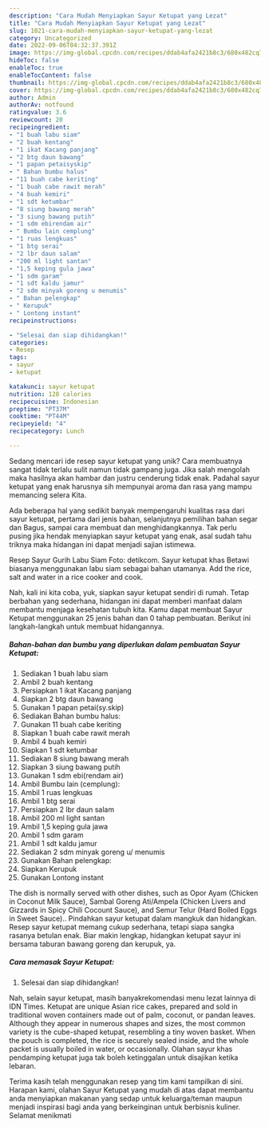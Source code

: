 ```yaml
---
description: "Cara Mudah Menyiapkan Sayur Ketupat yang Lezat"
title: "Cara Mudah Menyiapkan Sayur Ketupat yang Lezat"
slug: 1021-cara-mudah-menyiapkan-sayur-ketupat-yang-lezat
category: Uncategorized
date: 2022-09-06T04:32:37.391Z
image: https://img-global.cpcdn.com/recipes/ddab4afa2421b8c3/680x482cq70/sayur-ketupat-foto-resep-utama.jpg
hideToc: false
enableToc: true
enableTocContent: false
thumbnail: https://img-global.cpcdn.com/recipes/ddab4afa2421b8c3/680x482cq70/sayur-ketupat-foto-resep-utama.jpg
cover: https://img-global.cpcdn.com/recipes/ddab4afa2421b8c3/680x482cq70/sayur-ketupat-foto-resep-utama.jpg
author: Admin
authorAv: notfound
ratingvalue: 3.6
reviewcount: 20
recipeingredient:
- "1 buah labu siam"
- "2 buah kentang"
- "1 ikat Kacang panjang"
- "2 btg daun bawang"
- "1 papan petaisyskip"
- " Bahan bumbu halus"
- "11 buah cabe keriting"
- "1 buah cabe rawit merah"
- "4 buah kemiri"
- "1 sdt ketumbar"
- "8 siung bawang merah"
- "3 siung bawang putih"
- "1 sdm ebirendam air"
- " Bumbu lain cemplung"
- "1 ruas lengkuas"
- "1 btg serai"
- "2 lbr daun salam"
- "200 ml light santan"
- "1,5 keping gula jawa"
- "1 sdm garam"
- "1 sdt kaldu jamur"
- "2 sdm minyak goreng u menumis"
- " Bahan pelengkap"
- " Kerupuk"
- " Lontong instant"
recipeinstructions:

- "Selesai dan siap dihidangkan!"
categories:
- Resep
tags:
- sayur
- ketupat

katakunci: sayur ketupat 
nutrition: 128 calories
recipecuisine: Indonesian
preptime: "PT37M"
cooktime: "PT44M"
recipeyield: "4"
recipecategory: Lunch

---
```





Sedang mencari ide resep sayur ketupat yang unik? Cara membuatnya sangat tidak terlalu sulit namun tidak gampang juga. Jika salah mengolah maka hasilnya akan hambar dan justru cenderung tidak enak. Padahal sayur ketupat yang enak harusnya sih mempunyai aroma dan rasa yang mampu memancing selera Kita.





Ada beberapa hal yang sedikit banyak mempengaruhi kualitas rasa dari sayur ketupat, pertama dari jenis bahan, selanjutnya pemilihan bahan segar dan Bagus, sampai cara membuat dan menghidangkannya. Tak perlu pusing jika hendak menyiapkan sayur ketupat yang enak,      asal sudah tahu triknya maka hidangan ini dapat menjadi sajian istimewa.














Resep Sayur Gurih Labu Siam Foto: detikcom. Sayur ketupat khas Betawi biasanya menggunakan labu siam sebagai bahan utamanya. Add the rice, salt and water in a rice cooker and cook.






Nah, kali ini kita coba, yuk, siapkan sayur ketupat sendiri di rumah. Tetap berbahan yang sederhana, hidangan ini dapat memberi manfaat dalam membantu menjaga kesehatan tubuh kita. Kamu dapat membuat Sayur Ketupat menggunakan 25 jenis bahan dan 0 tahap pembuatan. Berikut ini langkah-langkah untuk membuat hidangannya.

<!--inarticleads1-->

##### Bahan-bahan dan bumbu yang diperlukan dalam pembuatan Sayur Ketupat:

1. Sediakan 1 buah labu siam
1. Ambil 2 buah kentang
1. Persiapkan 1 ikat Kacang panjang
1. Siapkan 2 btg daun bawang
1. Gunakan 1 papan petai(sy.skip)
1. Sediakan  Bahan bumbu halus:
1. Gunakan 11 buah cabe keriting
1. Siapkan 1 buah cabe rawit merah
1. Ambil 4 buah kemiri
1. Siapkan 1 sdt ketumbar
1. Sediakan 8 siung bawang merah
1. Siapkan 3 siung bawang putih
1. Gunakan 1 sdm ebi(rendam air)
1. Ambil  Bumbu lain (cemplung):
1. Ambil 1 ruas lengkuas
1. Ambil 1 btg serai
1. Persiapkan 2 lbr daun salam
1. Ambil 200 ml light santan
1. Ambil 1,5 keping gula jawa
1. Ambil 1 sdm garam
1. Ambil 1 sdt kaldu jamur
1. Sediakan 2 sdm minyak goreng u/ menumis
1. Gunakan  Bahan pelengkap:
1. Siapkan  Kerupuk
1. Gunakan  Lontong instant


The dish is normally served with other dishes, such as Opor Ayam (Chicken in Coconut Milk Sauce), Sambal Goreng Ati/Ampela (Chicken Livers and Gizzards in Spicy Chili Cocount Sauce), and Semur Telur (Hard Boiled Eggs in Sweet Sauce).. Pindahkan sayur ketupat dalam mangkuk dan hidangkan. Resep sayur ketupat memang cukup sederhana, tetapi siapa sangka rasanya betulan enak. Biar makin lengkap, hidangkan ketupat sayur ini bersama taburan bawang goreng dan kerupuk, ya. 

<!--inarticleads2-->

##### Cara memasak Sayur Ketupat:


1. Selesai dan siap dihidangkan!

Nah, selain sayur ketupat, masih banyakrekomendasi menu lezat lainnya di IDN Times. Ketupat are unique Asian rice cakes, prepared and sold in traditional woven containers made out of palm, coconut, or pandan leaves. Although they appear in numerous shapes and sizes, the most common variety is the cube-shaped ketupat, resembling a tiny woven basket. When the pouch is completed, the rice is securely sealed inside, and the whole packet is usually boiled in water, or occasionally. Olahan sayur khas pendamping ketupat juga tak boleh ketinggalan untuk disajikan ketika lebaran. 

Terima kasih telah menggunakan resep yang tim kami tampilkan di sini. Harapan kami, olahan Sayur Ketupat yang mudah di atas dapat membantu anda menyiapkan makanan yang sedap untuk keluarga/teman maupun menjadi inspirasi bagi anda yang berkeinginan untuk berbisnis kuliner. Selamat menikmati
